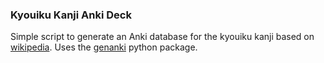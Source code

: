 ### Kyouiku Kanji Anki Deck
Simple script to generate an Anki database for the kyouiku kanji based on [wikipedia](https://en.wikipedia.org/wiki/Ky%C5%8Diku_kanji#List_by_grade). Uses the [genanki](https://github.com/kerrickstaley/genanki) python package.